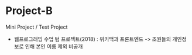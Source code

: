 # Project-B

Mini Project / Test Project

- 웹프로그래밍 수업 텀 프로젝트(2018) : 위키백과 프론트엔드
  -> 조원들의 개인정보로 인해 본인 이름 제외 비공개
